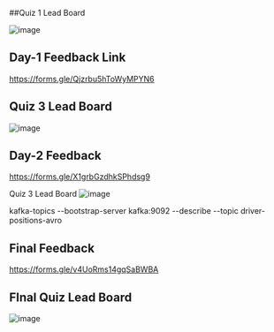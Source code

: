##Quiz 1 Lead Board

![image](https://github.com/user-attachments/assets/35ccf2c4-f807-4f9c-b1e8-66221e244a3d)


## Day-1 Feedback Link

https://forms.gle/Qjzrbu5hToWyMPYN6


## Quiz 3 Lead Board

![image](https://github.com/user-attachments/assets/2aab894a-9d1f-43ef-8ec6-ed7bd029e9fa)


## Day-2 Feedback

https://forms.gle/X1grbGzdhkSPhdsg9

Quiz 3 Lead Board
![image](https://github.com/user-attachments/assets/b44cf85e-3c7e-41a1-9ec8-c0ad949c9350)


 kafka-topics --bootstrap-server kafka:9092 --describe --topic driver-positions-avro


## Final Feedback

https://forms.gle/v4UoRms14gqSaBWBA

## FInal Quiz Lead Board

![image](https://github.com/user-attachments/assets/12bd2177-7be1-4566-8301-ddfed80397ec)




